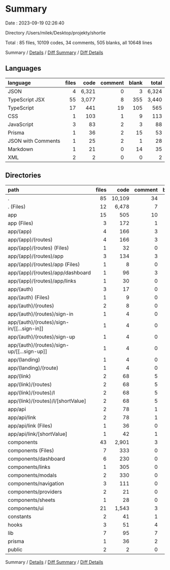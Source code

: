 # Summary

Date : 2023-09-19 02:26:40

Directory /Users/milek/Desktop/projekty/shortie

Total : 85 files,  10109 codes, 34 comments, 505 blanks, all 10648 lines

Summary / [Details](details.md) / [Diff Summary](diff.md) / [Diff Details](diff-details.md)

## Languages
| language | files | code | comment | blank | total |
| :--- | ---: | ---: | ---: | ---: | ---: |
| JSON | 4 | 6,321 | 0 | 3 | 6,324 |
| TypeScript JSX | 55 | 3,077 | 8 | 355 | 3,440 |
| TypeScript | 17 | 441 | 19 | 105 | 565 |
| CSS | 1 | 103 | 1 | 9 | 113 |
| JavaScript | 3 | 83 | 2 | 3 | 88 |
| Prisma | 1 | 36 | 2 | 15 | 53 |
| JSON with Comments | 1 | 25 | 2 | 1 | 28 |
| Markdown | 1 | 21 | 0 | 14 | 35 |
| XML | 2 | 2 | 0 | 0 | 2 |

## Directories
| path | files | code | comment | blank | total |
| :--- | ---: | ---: | ---: | ---: | ---: |
| . | 85 | 10,109 | 34 | 505 | 10,648 |
| . (Files) | 12 | 6,478 | 7 | 28 | 6,513 |
| app | 15 | 505 | 10 | 78 | 593 |
| app (Files) | 3 | 172 | 1 | 16 | 189 |
| app/(app) | 4 | 166 | 3 | 20 | 189 |
| app/(app)/(routes) | 4 | 166 | 3 | 20 | 189 |
| app/(app)/(routes) (Files) | 1 | 32 | 0 | 4 | 36 |
| app/(app)/(routes)/app | 3 | 134 | 3 | 16 | 153 |
| app/(app)/(routes)/app (Files) | 1 | 8 | 0 | 4 | 12 |
| app/(app)/(routes)/app/dashboard | 1 | 96 | 3 | 9 | 108 |
| app/(app)/(routes)/app/links | 1 | 30 | 0 | 3 | 33 |
| app/(auth) | 3 | 17 | 0 | 7 | 24 |
| app/(auth) (Files) | 1 | 9 | 0 | 3 | 12 |
| app/(auth)/(routes) | 2 | 8 | 0 | 4 | 12 |
| app/(auth)/(routes)/sign-in | 1 | 4 | 0 | 2 | 6 |
| app/(auth)/(routes)/sign-in/[[...sign-in]] | 1 | 4 | 0 | 2 | 6 |
| app/(auth)/(routes)/sign-up | 1 | 4 | 0 | 2 | 6 |
| app/(auth)/(routes)/sign-up/[[...sign-up]] | 1 | 4 | 0 | 2 | 6 |
| app/(landing) | 1 | 4 | 0 | 2 | 6 |
| app/(landing)/(route) | 1 | 4 | 0 | 2 | 6 |
| app/(link) | 2 | 68 | 5 | 15 | 88 |
| app/(link)/(routes) | 2 | 68 | 5 | 15 | 88 |
| app/(link)/(routes)/l | 2 | 68 | 5 | 15 | 88 |
| app/(link)/(routes)/l/[shortValue] | 2 | 68 | 5 | 15 | 88 |
| app/api | 2 | 78 | 1 | 18 | 97 |
| app/api/link | 2 | 78 | 1 | 18 | 97 |
| app/api/link (Files) | 1 | 36 | 0 | 7 | 43 |
| app/api/link/[shortValue] | 1 | 42 | 1 | 11 | 54 |
| components | 43 | 2,901 | 3 | 332 | 3,236 |
| components (Files) | 7 | 333 | 0 | 37 | 370 |
| components/dashboard | 6 | 230 | 0 | 24 | 254 |
| components/links | 1 | 305 | 0 | 7 | 312 |
| components/modals | 2 | 330 | 0 | 24 | 354 |
| components/navigation | 3 | 111 | 0 | 10 | 121 |
| components/providers | 2 | 21 | 0 | 6 | 27 |
| components/sheets | 1 | 28 | 0 | 4 | 32 |
| components/ui | 21 | 1,543 | 3 | 220 | 1,766 |
| constants | 2 | 41 | 1 | 4 | 46 |
| hooks | 3 | 51 | 4 | 14 | 69 |
| lib | 7 | 95 | 7 | 34 | 136 |
| prisma | 1 | 36 | 2 | 15 | 53 |
| public | 2 | 2 | 0 | 0 | 2 |

Summary / [Details](details.md) / [Diff Summary](diff.md) / [Diff Details](diff-details.md)